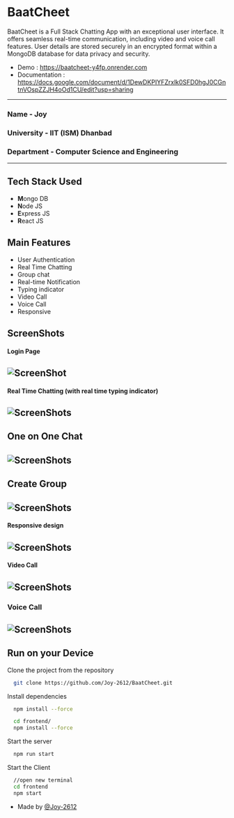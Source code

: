 # BaatCheet

BaatCheet is a Full Stack Chatting App with an exceptional user interface. It offers seamless real-time communication, including video and voice call features. User details are stored securely in an encrypted format within a MongoDB database for data privacy and security.

- Demo : <https://baatcheet-y4fp.onrender.com>
- Documentation : <https://docs.google.com/document/d/1DewDKPIYFZrxlk0SFD0hgJ0CGntnVOspZZJH4oOd1CU/edit?usp=sharing>


---

### Name - Joy

### University - IIT (ISM) Dhanbad

### Department - Computer Science and Engineering

---

## Tech Stack Used

- **M**ongo DB
- **N**ode JS
- **E**xpress JS
- **R**eact JS

## Main Features

- User Authentication
- Real Time Chatting
- Group chat
- Real-time Notification
- Typing indicator
- Video Call
- Voice Call
- Responsive

## ScreenShots

#### Login Page

## ![ScreenShot](./frontend/screenshots/Sign%20in.png)

#### Real Time Chatting (with real time typing indicator)

## ![ScreenShots](./frontend/screenshots/Real%20Time%20Chattting.png)

## One on One Chat

## ![ScreenShots](./frontend/screenshots/Impressive%20Design.png)

## Create Group

## ![ScreenShots](./frontend/screenshots/Create%20Group.png)

#### Responsive design

## ![ScreenShots](./frontend/screenshots/Responsive%20Design.png)

#### Video Call

## ![ScreenShots](./frontend/screenshots/Video%20Call.png)

### Voice Call

## ![ScreenShots](./frontend/screenshots/Voice%20Call.png)

## Run on your Device

Clone the project from the repository

```bash
  git clone https://github.com/Joy-2612/BaatCheet.git
```

Install dependencies

```bash
  npm install --force
```

```bash
  cd frontend/
  npm install --force
```

Start the server

```bash
  npm run start
```

Start the Client

```bash
  //open new terminal
  cd frontend
  npm start
```

- Made by [@Joy-2612](https://github.com/Joy-2612)
